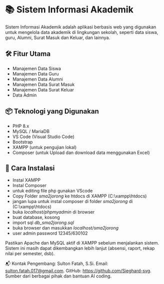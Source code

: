 # 📚 Sistem Informasi Akademik

Sistem Informasi Akademik adalah aplikasi berbasis web yang digunakan untuk mengelola data akademik di lingkungan sekolah, seperti data siswa, guru, Alumni, Surat Masuk dan Keluar, dan lainnya.

## 🛠️ Fitur Utama

- Manajemen Data Siswa
- Manajemen Data Guru
- Manajemen Data Alumni
- Manajemen Data Surat Masuk
- Manajemen Data Surat Keluar
- Data Admin
  
## 📦 Teknologi yang Digunakan

- PHP 8.x
- MySQL / MariaDB
- VS Code (Visual Studio Code)
- Bootstrap 
- XAMPP (untuk pengujian lokal)
- Composer (untuk Upload dan download data menggunakan Excel)
  
## 🚀 Cara Instalasi

- Instal XAMPP 
- Instal Composer
- untuk editing file php gunakan VScode
- Copy Folder _sma2jorong_ ke htdocs di XAMPP (C:\xampp\htdocs)
- jangan lupa untuk instal composer di folder _sma2jorong_ di (C:\xampp\htdocs)
- buka _localhost/phpmyadmin_ di browser
- buat database, kosong
- import sql _db_sma2jorong.sql_
- buka browser dan masukkan _localhost/sma2jorong_
- user admin password 12345/630102

Pastikan Apache dan MySQL aktif di XAMPP sebelum menjalankan sistem.
Sistem ini masih dapat dikembangkan lebih lanjut (absensi, raport, rekap nilai per semester, dsb).

📬 Kontak
Pengembang: Sulton Fatah, S.Si.
Email: sulton.fatah.017@gmail.com.
GitHub: https://github.com/Sieghard-svg.
Sumber dari berbagai pihak dan bantuan AI coding.
